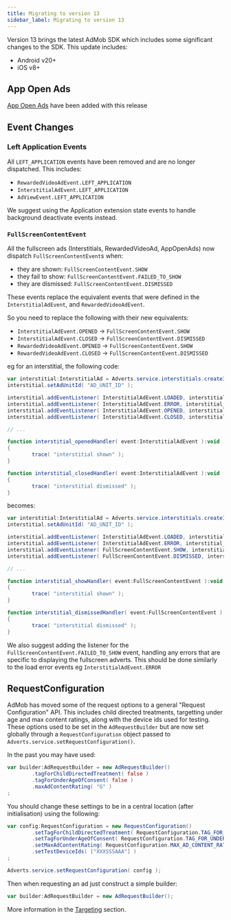 ```yaml
---
title: Migrating to version 13
sidebar_label: Migrating to version 13
---
```


Version 13 brings the latest AdMob SDK which includes some significant changes to the SDK. This update includes:

- Android v20+
- iOS v8+



## App Open Ads

[App Open Ads](app-open-ads) have been added with this release 



## Event Changes

### Left Application Events

All `LEFT_APPLICATION` events have been removed and are no longer dispatched. This includes:

- `RewardedVideoAdEvent.LEFT_APPLICATION`
- `InterstitialAdEvent.LEFT_APPLICATION`
- `AdViewEvent.LEFT_APPLICATION`

We suggest using the Application extension state events to handle background deactivate events instead.


### `FullScreenContentEvent`

All the fullscreen ads (Interstitials, RewardedVideoAd, AppOpenAds) now dispatch `FullScreenContentEvent`s when:

- they are shown: `FullScreenContentEvent.SHOW`
- they fail to show: `FullScreenContentEvent.FAILED_TO_SHOW`
- they are dismissed: `FullScreenContentEvent.DISMISSED`

These events replace the equivalent events that were defined in the `InterstitialAdEvent`, and `RewardedVideoAdEvent`.

So you need to replace the following with their new equivalents: 

- `InterstitialAdEvent.OPENED` -> `FullScreenContentEvent.SHOW`
- `InterstitialAdEvent.CLOSED` -> `FullScreenContentEvent.DISMISSED`
- `RewardedVideoAdEvent.OPENED` -> `FullScreenContentEvent.SHOW`
- `RewardedVideoAdEvent.CLOSED` -> `FullScreenContentEvent.DISMISSED`


eg for an interstitial, the following code:

```actionscript
var interstitial:InterstitialAd = Adverts.service.interstitials.createInterstitialAd();
interstitial.setAdUnitId( "AD_UNIT_ID" );

interstitial.addEventListener( InterstitialAdEvent.LOADED, interstitial_loadedHandler );
interstitial.addEventListener( InterstitialAdEvent.ERROR, interstitial_errorHandler );
interstitial.addEventListener( InterstitialAdEvent.OPENED, interstitial_openedHandler );
interstitial.addEventListener( InterstitialAdEvent.CLOSED, interstitial_closedHandler );

// ...

function interstitial_openedHandler( event:InterstitialAdEvent ):void
{
        trace( "interstitial shown" );
}

function interstitial_closedHandler( event:InterstitialAdEvent ):void
{
        trace( "interstitial dismissed" );
}
```

becomes:


```actionscript
var interstitial:InterstitialAd = Adverts.service.interstitials.createInterstitialAd();
interstitial.setAdUnitId( "AD_UNIT_ID" );

interstitial.addEventListener( InterstitialAdEvent.LOADED, interstitial_loadedHandler );
interstitial.addEventListener( InterstitialAdEvent.ERROR, interstitial_errorHandler );
interstitial.addEventListener( FullScreenContentEvent.SHOW, interstitial_showHandler );
interstitial.addEventListener( FullScreenContentEvent.DISMISSED, interstitial_dismissedHandler );

// ...

function interstitial_showHandler( event:FullScreenContentEvent ):void
{
        trace( "interstitial shown" );
}

function interstitial_dismissedHandler( event:FullScreenContentEvent ):void
{
        trace( "interstitial dismissed" );
}
```

We also suggest adding the listener for the `FullScreenContentEvent.FAILED_TO_SHOW` event, handling any errors that are specific to displaying the fullscreen adverts. This should be done similarly to the load error events eg `InterstitialAdEvent.ERROR` 



## RequestConfiguration

AdMob has moved some of the request options to a general "Request Configuration" API. This includes child directed treatments, targetting under age and max content ratings, along with the device ids used for testing. These options used to be set in the `AdRequestBuilder` but are now set globally through a `RequestConfiguration` object passed to `Adverts.service.setRequestConfiguration()`.

In the past you may have used:

```actionscript
var builder:AdRequestBuilder = new AdRequestBuilder()
        .tagForChildDirectedTreatment( false )
        .tagForUnderAgeOfConsent( false )
        .maxAdContentRating( "G" )
;
```


You should change these settings to be in a central location (after initialisation) using the following:

```actionscript
var config:RequestConfiguration = new RequestConfiguration()
        .setTagForChildDirectedTreatment( RequestConfiguration.TAG_FOR_CHILD_DIRECTED_TREATMENT_FALSE )
        .setTagForUnderAgeOfConsent( RequestConfiguration.TAG_FOR_UNDER_AGE_OF_CONSENT_FALSE )
        .setMaxAdContentRating( RequestConfiguration.MAX_AD_CONTENT_RATING_G )
        .setTestDeviceIds( ["XXXSSSAAA"] )
;

Adverts.service.setRequestConfiguration( config );
```


Then when requesting an ad just construct a simple builder:

```actionscript
var builder:AdRequestBuilder = new AdRequestBuilder();
```

More information in the [Targeting](targeting) section.





